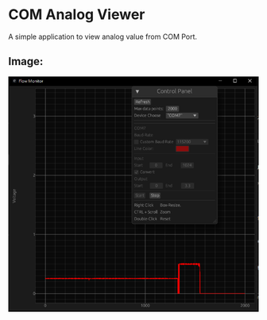 # COM Analog Viewer
A simple application to view analog value from COM Port.

## Image: 
![](asset/demo.PNG)